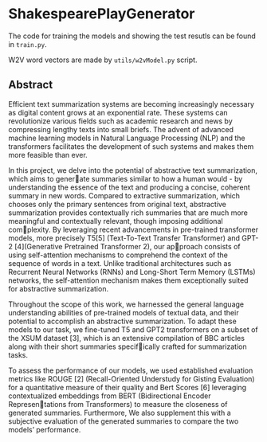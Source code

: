 # ShakespearePlayGenerator

The code for training the models and showing the test resutls can be found in `train.py`.

W2V word vectors are made by `utils/w2vModel.py` script.

## Abstract
Efficient text summarization systems are becoming increasingly necessary as digital content grows at
an exponential rate. These systems can revolutionize various fields such as academic research and news
by compressing lengthy texts into small briefs. The advent of advanced machine learning models in
Natural Language Processing (NLP) and the transformers facilitates the development of such systems
and makes them more feasible than ever.

In this project, we delve into the potential of abstractive text summarization, which aims to generate summaries similar to how a human would - by understanding the essence of the text and producing
a concise, coherent summary in new words. Compared to extractive summarization, which chooses
only the primary sentences from original text, abstractive summarization provides contextually rich
summaries that are much more meaningful and contextually relevant, though imposing additional complexity. By leveraging recent advancements in pre-trained transformer models, more precisely T5[5]
(Text-To-Text Transfer Transformer) and GPT-2 [4](Generative Pretrained Transformer 2), our approach consists of using self-attention mechanisms to comprehend the context of the sequence of words
in a text. Unlike traditional architectures such as Recurrent Neural Networks (RNNs) and Long-Short
Term Memory (LSTMs) networks, the self-attention mechanism makes them exceptionally suited for
abstractive summarization.

Throughout the scope of this work, we harnessed the general language understanding abilities of
pre-trained models of textual data, and their potential to accomplish an abstractive summarization.
To adapt these models to our task, we fine-tuned T5 and GPT2 transformers on a subset of the XSUM
dataset [3], which is an extensive compilation of BBC articles along with their short summaries specifically crafted for summarization tasks.

To assess the performance of our models, we used established evaluation metrics like ROUGE [2]
(Recall-Oriented Understudy for Gisting Evaluation) for a quantitative measure of their quality and
Bert Scores [6] leveraging contextualized embeddings from BERT (Bidirectional Encoder Representations from Transformers) to measure the closeness of generated summaries. Furthermore, We also
supplement this with a subjective evaluation of the generated summaries to compare the two models’
performance.
